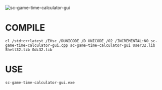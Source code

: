 

![sc-game-time-calculator-gui](https://github.com/siliciium/StarCitizen/assets/103604296/ec62ff53-2b88-43ca-a5f4-937a313fc38a)

# COMPILE
`cl /std:c++latest /EHsc /DUNICODE /D_UNICODE /O2 /INCREMENTAL:NO sc-game-time-calculator-gui.cpp sc-game-time-calculator-gui User32.lib Shell32.lib Gdi32.lib`

# USE
`sc-game-time-calculator-gui.exe`
